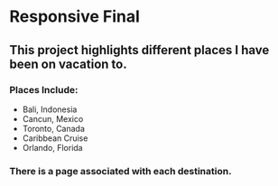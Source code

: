 # Responsive Final

## This project highlights different places I have been on vacation to.

### Places Include:
- Bali, Indonesia
- Cancun, Mexico
- Toronto, Canada
- Caribbean Cruise
- Orlando, Florida

### There is a page associated with each destination.
